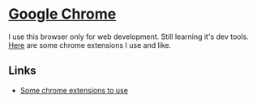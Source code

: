 # [Google Chrome](https://www.google.com/chrome/)
I use this browser only for web development. Still learning it's dev tools. [Here](https://github.com/learn-anything/chrome-extensions) are some chrome extensions I use and like.

## Links
- [Some chrome extensions to use](https://news.ycombinator.com/item?id=15696056)